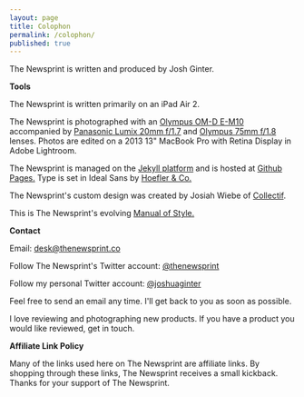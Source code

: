 ```yaml
---
layout: page
title: Colophon
permalink: /colophon/
published: true
---
```


The Newsprint is written and produced by Josh Ginter.

**Tools**

The Newsprint is written primarily on an iPad Air 2.

The Newsprint is photographed with an [Olympus OM-D E-M10](http://www.amazon.com/gp/product/B00HPQ0A16/ref=as_li_qf_sp_asin_il_tl?ie=UTF8&camp=1789&creative=9325&creativeASIN=B00HPQ0A16&linkCode=as2&tag=thenews02-20&linkId=NCGDJBALV5YJOG2X) accompanied by [Panasonic Lumix 20mm f/1.7](http://www.amazon.com/gp/product/B00DJS830Y/ref=as_li_qf_sp_asin_il_tl?ie=UTF8&camp=1789&creative=9325&creativeASIN=B00DJS830Y&linkCode=as2&tag=thenews02-20&linkId=LE3QRDC6ENYYCCXL) and [Olympus 75mm f/1.8](http://www.amazon.com/gp/product/B00CI3TQSO/ref=as_li_qf_sp_asin_il_tl?ie=UTF8&camp=1789&creative=9325&creativeASIN=B00CI3TQSO&linkCode=as2&tag=thenews02-20&linkId=2H2GQTJP2UWEGARG) lenses. Photos are edited on a 2013 13" MacBook Pro with Retina Display in Adobe Lightroom.

The Newsprint is managed on the [Jekyll platform](http://jekyllrb.com) and is hosted at [Github Pages.](https://pages.github.com) Type is set in Ideal Sans by [Hoefler & Co.](http://www.typography.com/)

The Newsprint's custom design was created by Josiah Wiebe of [Collectif](http://collectif.co).

This is The Newsprint's evolving [Manual of Style.](http://thenewsprint.co/styleguide/)

**Contact**

Email: desk@thenewsprint.co

Follow The Newsprint's Twitter account: [@thenewsprint](https://twitter.com/thenewsprint)

Follow my personal Twitter account: [@joshuaginter](https://twitter.com/joshuaginter)

Feel free to send an email any time. I'll get back to you as soon as possible.

I love reviewing and photographing new products. If you have a product you would like reviewed, get in touch.

**Affiliate Link Policy**

Many of the links used here on The Newsprint are affiliate links. By shopping through these links, The Newsprint receives a small kickback. Thanks for your support of The Newsprint.